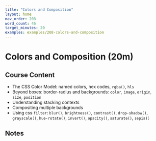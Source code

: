 ```yaml
---
title: "Colors and Composition"
layout: home
nav_order: 208
word_count: 46
target_minutes: 20
examples: examples/208-colors-and-composition
---
```

# Colors and Composition (20m)

## Course Content

- The CSS Color Model:  named colors, hex codes, `rgba()`, `hls`
- Beyond boxes: border-radius and backgrounds: `color`, `image`, `origin`, `size`, `position`
- Understanding stacking contexts
- Compositing multiple backgrounds
- Using css `filter`: `blur()`, `brightness()`, `contrast()`, `drop-shadow()`, `grayscale()`, `hue-rotate()`, `invert()`, `opacity()`, `saturate()`, `sepia()`

## Notes













